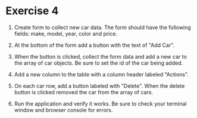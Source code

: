# Exercise 4

1. Create form to collect new car data. The form should have the following fields: make, model, year, color and price.

2. At the bottom of the form add a button with the text of "Add Car".

3. When the button is clicked, collect the form data and add a new car to the array of car objects. Be sure to set the id of the car being added.

4. Add a new column to the table with a column header labeled "Actions".

5. On each car row, add a button labeled with "Delete". When the delete button is clicked removed the car from the array of cars.

6. Run the application and verify it works. Be sure to check your terminal window and browser console for errors.
